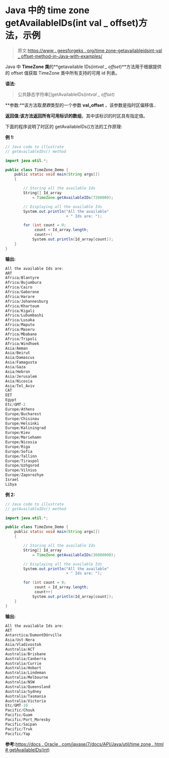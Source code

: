 # Java 中的 time zone getAvailableIDs(int val _ offset)方法，示例

> 原文:[https://www . geesforgeks . org/time zone-getavailableidsint-val _ offset-method-in-Java-with-examples/](https://www.geeksforgeeks.org/timezone-getavailableidsint-val_offset-method-in-java-with-examples/)

Java 中 **TimeZone 类**的**getavailable IDs(int*val _ offset*)**方法用于根据提供的 offset 值获取 TimeZone 类中所有支持的可用 id 列表。

**语法:**

> 公共静态字符串[]getAvailableIDs(int*val _ offset*)

**参数:**该方法取*整数*类型的一个参数 **val_offset** ，该参数是指时区偏移值..

**返回值:**该方法返回所有可用标识的**数组**，其中该标识的时区具有指定值。

下面的程序说明了时区的 getAvailableIDs()方法的工作原理:

**例 1:**

```java
// Java code to illustrate
// getAvailableIDs() method

import java.util.*;

public class TimeZone_Demo {
    public static void main(String args[])
    {

        // Storing all the available Ids
        String[] Id_array
            = TimeZone.getAvailableIDs(7200000);

        // Displaying all the available Ids
        System.out.println("All the available"
                           + " Ids are: ");

        for (int count = 0;
             count < Id_array.length;
             count++)
            System.out.println(Id_array[count]);
    }
}
```

**输出:**

```java
All the available Ids are: 
ART
Africa/Blantyre
Africa/Bujumbura
Africa/Cairo
Africa/Gaborone
Africa/Harare
Africa/Johannesburg
Africa/Khartoum
Africa/Kigali
Africa/Lubumbashi
Africa/Lusaka
Africa/Maputo
Africa/Maseru
Africa/Mbabane
Africa/Tripoli
Africa/Windhoek
Asia/Amman
Asia/Beirut
Asia/Damascus
Asia/Famagusta
Asia/Gaza
Asia/Hebron
Asia/Jerusalem
Asia/Nicosia
Asia/Tel_Aviv
CAT
EET
Egypt
Etc/GMT-2
Europe/Athens
Europe/Bucharest
Europe/Chisinau
Europe/Helsinki
Europe/Kaliningrad
Europe/Kiev
Europe/Mariehamn
Europe/Nicosia
Europe/Riga
Europe/Sofia
Europe/Tallinn
Europe/Tiraspol
Europe/Uzhgorod
Europe/Vilnius
Europe/Zaporozhye
Israel
Libya

```

**例 2:**

```java
// Java code to illustrate
// getAvailableIDs() method

import java.util.*;

public class TimeZone_Demo {
    public static void main(String args[])
    {

        // Storing all the available Ids
        String[] Id_array
            = TimeZone.getAvailableIDs(36000000);

        // Displaying all the available Ids
        System.out.println("All the available"
                           + " Ids are: ");

        for (int count = 0;
             count < Id_array.length;
             count++)
            System.out.println(Id_array[count]);
    }
}
```

**输出:**

```java
All the available Ids are: 
AET
Antarctica/DumontDUrville
Asia/Ust-Nera
Asia/Vladivostok
Australia/ACT
Australia/Brisbane
Australia/Canberra
Australia/Currie
Australia/Hobart
Australia/Lindeman
Australia/Melbourne
Australia/NSW
Australia/Queensland
Australia/Sydney
Australia/Tasmania
Australia/Victoria
Etc/GMT-10
Pacific/Chuuk
Pacific/Guam
Pacific/Port_Moresby
Pacific/Saipan
Pacific/Truk
Pacific/Yap

```

**参考:**[https://docs . Oracle . com/javase/7/docs/API/Java/util/time zone . html # getAvailableIDs(int)](https://docs.oracle.com/javase/7/docs/api/java/util/TimeZone.html#getAvailableIDs(int))